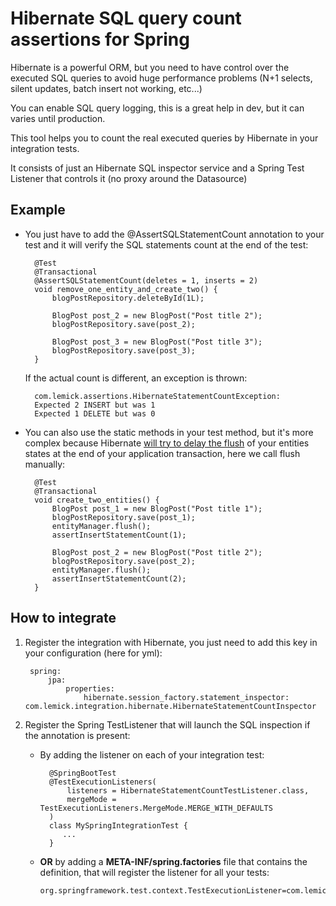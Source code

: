 # Hibernate SQL query count assertions for Spring

Hibernate is a powerful ORM, but you need to have control over the executed SQL queries to avoid huge performance problems (N+1 selects, silent updates, batch insert not working, etc...)

You can enable SQL query logging, this is a great help in dev, but it can varies until production. 

This tool helps you to count the real executed queries by Hibernate in your integration tests.

It consists of just an Hibernate SQL inspector service and a Spring Test Listener that controls it (no proxy around the Datasource)

## Example

* You just have to add the @AssertSQLStatementCount annotation to your test and it will verify the SQL statements count at the end of the test:


        @Test
        @Transactional
        @AssertSQLStatementCount(deletes = 1, inserts = 2)
        void remove_one_entity_and_create_two() {
            blogPostRepository.deleteById(1L);
        
            BlogPost post_2 = new BlogPost("Post title 2");
            blogPostRepository.save(post_2);

            BlogPost post_3 = new BlogPost("Post title 3");
            blogPostRepository.save(post_3);
        }

    If the actual count is different, an exception is thrown:
    
        com.lemick.assertions.HibernateStatementCountException: 
        Expected 2 INSERT but was 1
        Expected 1 DELETE but was 0

* You can also use the static methods in your test method, but it's more complex because Hibernate [will try to delay the flush](https://docs.jboss.org/hibernate/orm/5.2/userguide/html_single/chapters/flushing/Flushing.html) of your entities states at the end of your application transaction, here we call flush manually:

        @Test
        @Transactional
        void create_two_entities() {
            BlogPost post_1 = new BlogPost("Post title 1");
            blogPostRepository.save(post_1);
            entityManager.flush();
            assertInsertStatementCount(1);
    
            BlogPost post_2 = new BlogPost("Post title 2");
            blogPostRepository.save(post_2);
            entityManager.flush();
            assertInsertStatementCount(2);
        }
    
## How to integrate
1. Register the integration with Hibernate, you just need to add this key in your configuration (here for yml):

        spring:
            jpa:
                properties:
                    hibernate.session_factory.statement_inspector: com.lemick.integration.hibernate.HibernateStatementCountInspector

2. Register the Spring TestListener that will launch the SQL inspection if the annotation is present:

    * By adding the listener on each of your integration test: 

    	    @SpringBootTest
            @TestExecutionListeners(
    	        listeners = HibernateStatementCountTestListener.class, 
    	        mergeMode = TestExecutionListeners.MergeMode.MERGE_WITH_DEFAULTS
    	    )
    	    class MySpringIntegrationTest {
    	       ...
    	    }
	
    * **OR** by adding a **META-INF/spring.factories** file that contains the definition, that will register the listener for all your tests:

	      org.springframework.test.context.TestExecutionListener=com.lemick.integration.spring.HibernateStatementCountTestListener

